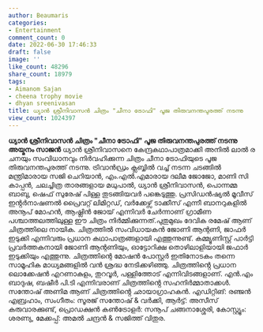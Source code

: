 ```yaml
---
author: Beaumaris
categories:
- Entertainment
comment_count: 0
date: 2022-06-30 17:46:33
draft: false
image: ''
like_count: 48296
share_count: 18979
tags:
- Aimanom Sajan
- cheena trophy movie
- dhyan sreenivasan
title: ധ്യാൻ ശ്രീനിവാസൻ ചിത്രം "ചീനാ ട്രോഫി" പൂജ തിരുവനന്തപുരത്ത് നടന്നു
view_count: 1024397
---
```


**ധ്യാൻ ശ്രീനിവാസൻ ചിത്രം "ചീനാ ട്രോഫി" പൂജ തിരുവനന്തപുരത്ത് നടന്നു** **അയ്മനം സാജൻ** ​ധ്യാൻ​ ​ശ്രീ​നി​വാ​സ​നെ​ ​കേ​ന്ദ്ര​ ​ക​ഥാ​പാ​ത്ര​മാ​ക്കി​ ​അ​നി​ൽ​ ​ലാ​ൽ​ ​ര​ച​ന​യും​ ​സം​വി​ധാ​ന​വും​ ​നി​ർ​വ​ഹി​ക്കു​ന്ന​ ​ചി​ത്രം ​ചീ​നാ​ ​ട്രോ​ഫി​യുടെ പൂജ തിരുവനന്തപുരത്ത് നടന്നു. ട്രിവാൻഡ്രം ക്ലബ്ബിൽ വച്ച് നടന്ന ചടങ്ങിൽ മന്ത്രിമാരായ സജി ചെറിയാൻ, എം.എൽ.എമാരായ ദലീമ ജോജോ, മാണി സി കാപ്പൻ, ചലച്ചിത്ര താരങ്ങളായ മധുപാൽ, ധ്യാൻ ശ്രീനിവാസൻ, പൊന്നമ്മ ബാബു, ഷെഫ് സുരേഷ് പിള്ള തുടങ്ങിയവർ പങ്കെടുത്തു. പ്രസിഡൻഷ്യൽ മൂവീസ് ഇൻ്റർനാഷണൽ പ്രൈവറ്റ് ലിമിറ്റഡ്, വർക്കേഴ്സ് ടാക്കീസ് എന്നീ ബാനറുകളിൽ അനൂപ് മോഹൻ, ആഷ്ലിൻ ജോയ് എന്നിവർ ചേർന്നാണ് ഗ്രാമീണ പശ്ചാത്തലത്തിലുള്ള ഈ ചിത്രം നിർമ്മിക്കുന്നത്.പുതുമുഖം ദേവിക രമേഷ് ആണ് ചിത്രത്തിലെ നായിക. ചിത്രത്തിൽ സംവിധായകൻ ജോണി ആന്റണി, ജാഫർ ഇടുക്കി എന്നിവരും പ്രധാന കഥാപാത്രങ്ങളായി എത്തുന്നുണ്ട്. കമ്മ്യൂണിസ്റ്റ് പാർട്ടി പ്രവർത്തകനായി ജോണി ആന്റണിയും, ഓട്ടോറിക്ഷ തൊഴിലാളിയായി ജഫാർ ഇടുക്കിയും എത്തുന്നു. ചിത്രത്തിന്റെ മോഷൻ പോസ്റ്റർ ഇതിനോടകം തന്നെ സാമൂഹിക മാധ്യമങ്ങളിൽ വൻ ശ്രദ്ധ നേടിക്കഴിഞ്ഞു. ചിത്രത്തിൻ്റെ പ്രധാന ലൊക്കേഷൻ എറണാകുളം, തുറവൂർ, പള്ളിത്തോട് എന്നിവിടങ്ങളാണ്. എൻ.എം ബാദുഷ, ബഷീർ പി.ടി എന്നിവരാണ് ചിത്രത്തിൻ്റെ സഹനിർമ്മാതാക്കൾ. സന്തോഷ് അണിമ ആണ് ചിത്രത്തിൻ്റെ ഛായാഗ്രാഹകൻ. എഡിറ്റിങ്: രഞ്ജൻ എബ്രഹാം, സംഗീതം: സൂരജ് സന്തോഷ് & വർക്കി, ആർട്ട്: അസീസ് കരുവാരക്കുണ്ട്, പ്രൊഡക്ഷൻ കൺട്രോളർ: സനൂപ് ചങ്ങനാശ്ശേരി, കോസ്റ്റ്യൂം: ശരണ്യ, മേക്കപ്പ്: അമൽ ചന്ദ്രൻ & സജിത്ത് വിതുര. &nbsp;